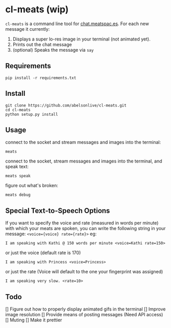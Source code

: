 cl-meats (wip)
=======
`cl-meats` is a command line tool for [chat.meatspac.es](chat.meatspac.es). For each new message it currently:

1. Displays a super lo-res image in your terminal (not animated yet).
2. Prints out the chat message
3. (optional) Speaks the message via `say`

## Requirements
```
pip install -r requirements.txt
```

## Install
```
git clone https://github.com/abelsonlive/cl-meats.git
cd cl-meats
python setup.py install
```

## Usage
connect to the socket and stream messages and images into the terminal:
```
meats
```
connect to the socket, stream messages and images into the terminal, and speak text:
```
meats speak
```
figure out what's broken:
```
meats debug
```

## Special Text-to-Speech Options
If you want to specify the voice and rate (measured in words per minute) with which your meats are spoken, you can write the following string in your message:
```<voice={voice} rate={rate}>```
eg:
```
I am speaking with Kathi @ 150 words per minute <voice=Kathi rate=150>
```
or just the voice (default rate is 170)
```
I am speaking with Princess <voice=Princess>
```
or just the rate (Voice will default to the one your fingerprint was assigned)
```
I am speaking very slow. <rate=10>
```

## Todo
[] Figure out how to properly display animated gifs in the terminal
[] Improve image resolution
[] Provide means of posting messages (Need API access)
[] Muting
[] Make it prettier

